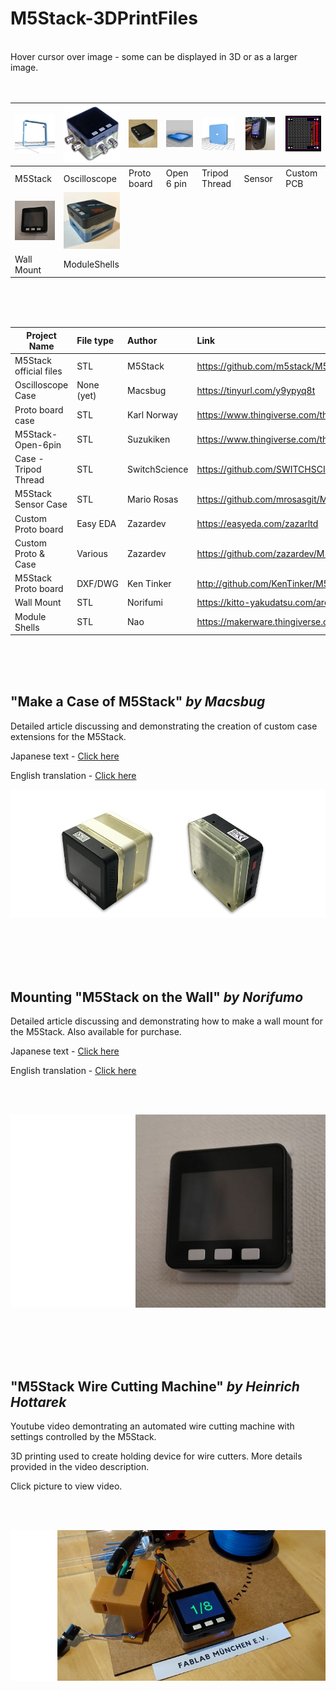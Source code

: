 # M5Stack-3DPrintFiles
<br />
Hover cursor over image - some can be displayed in 3D or as a larger image.
<br />
<br />
<br />

| [![M5Stack Proto](Images/M5Stack-OriginalDesign-Proto.png "Click to view in 3D")](https://github.com/m5stack/M5-hardware/blob/master/PROTO.stl) | [![Oscilloscope Case](Images/M5Stack-OscilloscopeCase.png "Click to view larger image")](https://github.com/PartsandCircuits/M5Stack-3DPrintFiles/blob/master/Images/M5Stack-OscilloscopeCase-Lrg.png) |[![Proto Board Case](Images/ProtoBoard.png "Click to view larger image")](https://github.com/PartsandCircuits/M5Stack-3DPrintFiles/blob/master/Images/ProtoBoardLrg.png) | [![M5Stack Open 6 Pin](Images/Suzukiken-Open-6pin.png "Click to view in 3D")](https://github.com/PartsandCircuits/M5Stack-3DPrintFiles/blob/master/Images/m5stack-open-6pin.stl) |[![Case - Tripod Thread](Images/Switchscience-Tripod.png "Click to view in 3D")](https://github.com/PartsandCircuits/M5Stack-3DPrintFiles/blob/master/Images/m5stack-tripod-thread-10m.stl) |![SensorCase](Images/SensorCase.png)|![Custom Proto PCB](Images/Zazar-PCB.png)
|-------|-------|------|--------|-----|--------|--------|
| M5Stack| Oscilloscope | Proto board | Open 6 pin | Tripod Thread | Sensor | Custom PCB  
| [![Wall Mount Case](Images/WallMount.png "Click to view larger image")](https://github.com/PartsandCircuits/M5Stack-3DPrintFiles/blob/master/Images/WallMount-Lrg.png)  | [![Module Shells](Images/ModuleShells.png "Click to view larger image")](https://github.com/PartsandCircuits/M5Stack-3DPrintFiles/blob/master/Images/ModuleShells-Lrg.png) |
| Wall Mount| ModuleShells |       
  
  
  
<br />  
<br />
<br />
  

|             Project Name           |  File type |  Author        | Link                                                            |
| ---------------------------------- |:---------- | :--------------| :---------------------------------------------------------      |
| M5Stack official files             | STL        | M5Stack        | https://github.com/m5stack/M5-hardware                          |
| Oscilloscope Case                  | None (yet) | Macsbug        | https://tinyurl.com/y9ypyq8t                                    |  
| Proto board case                   | STL        | Karl Norway    | https://www.thingiverse.com/thing:2754642                       |
| M5Stack-Open-6pin                  | STL        | Suzukiken      | https://www.thingiverse.com/thing:2800278                       |
| Case - Tripod Thread               | STL        | SwitchScience  | https://github.com/SWITCHSCIENCE/m5stack/tree/master/3D         |
| M5Stack Sensor Case                | STL        | Mario Rosas    | https://github.com/mrosasgit/M5Stack3D                          |
| Custom Proto board                 | Easy EDA   | Zazardev       | https://easyeda.com/zazarltd                                    |
| Custom Proto & Case                | Various    | Zazardev       | https://github.com/zazardev/M5Stack-Proto                       |
| M5Stack Proto board                | DXF/DWG    | Ken Tinker     | http://github.com/KenTinker/M5Stack-Prototype-ACAD              |
| Wall Mount                         | STL        | Norifumi       | https://kitto-yakudatsu.com/archives/5284                       |
| Module Shells                      | STL        | Nao            | https://makerware.thingiverse.com/thing:2834201                 |


<br />
<br />
<br />

## "Make a Case of M5Stack" *by Macsbug* <br />

Detailed article discussing and demonstrating the creation of custom case extensions for the M5Stack. <br />

Japanese text - [Click here](https://macsbug.wordpress.com/2018/04/03/make-a-case-of-m5stack-oscilloscope/)

English translation  -  [Click here](https://translate.google.com.au/translate?sl=auto&tl=en&js=y&prev=_t&hl=en&ie=UTF-8&u=https%3A%2F%2Fmacsbug.wordpress.com%2F2018%2F04%2F03%2Fmake-a-case-of-m5stack-oscilloscope%2F&edit-text=&act=url)

![](Images/M5Stack-3DCase-Photo.png?raw=true)


<br />
<br />
<br /> 
<br /> 


## Mounting "M5Stack on the Wall" *by Norifumo* <br />

Detailed article discussing and demonstrating how to make a wall mount for the M5Stack. Also available for purchase. <br />

Japanese text - [Click here](https://kitto-yakudatsu.com/archives/5284)

English translation  -  [Click here](https://translate.google.com.au/translate?sl=auto&tl=en&js=y&prev=_t&hl=en&ie=UTF-8&u=https%3A%2F%2Fkitto-yakudatsu.com%2Farchives%2F5284&edit-text=&act=url)

<br /> 
<br /> 

   ![](Images/WallMount-MedMM.png?raw=true)   


<br />
<br />
<br /> 
<br /> 





## "M5Stack Wire Cutting Machine" *by Heinrich Hottarek* <br />

Youtube video demontrating an automated wire cutting machine with settings controlled by the M5Stack.

3D printing used to create holding device for wire cutters. More details provided in the video description. 

Click picture to view video.

<br />
<br />

[![Click to view video](Images/M5StackWireCutter.png?raw=true "Click to view video")](https://www.youtube.com/watch?v=lnvD2QNuBVE)

<br /> 
<br /> 
<br /> 
